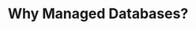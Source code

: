 ---
type: "module"
title: "Why Managed Databases?"
description: "Learn about the benefits of using managed databases in cloud computing, including scalability, reliability, and ease of management."
weight: 2
tags: [databases]
level: "beginner"
categories: "infrastructure"
---
